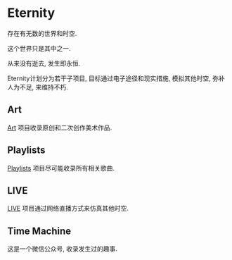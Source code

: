 # Eternity

存在有无数的世界和时空.

这个世界只是其中之一.

从来没有逝去, 发生即永恒.

Eternity计划分为若干子项目, 目标通过电子途径和现实措施, 模拟其他时空, 弥补人为不足, 来维持不朽.


## Art

[Art](https://github.com/eternity-est/art) 项目收录原创和二次创作美术作品.


## Playlists

[Playlists](https://github.com/eternity-est/playlists) 项目尽可能收录所有相关歌曲.


## LIVE

[LIVE](https://github.com/eternity-est/LIVE) 项目通过网络直播方式来仿真其他时空. 


## Time Machine

这是一个微信公众号, 收录发生过的趣事.
